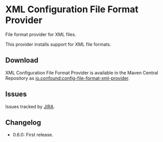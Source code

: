 # XML Configuration File Format Provider

File format provider for XML files.

This provider installs support for XML file formats.

## Download

XML Configuration File Format Provider is available in the Maven Central Repository as [io.confound:config-file-format-xml-provider](https://search.maven.org/search?q=g:io.confound%20and%20a:config-file-format-xml-provider).

## Issues

Issues tracked by [JIRA](https://globalmentor.atlassian.net/projects/CONFOUND).

## Changelog

- 0.6.0: First release.
